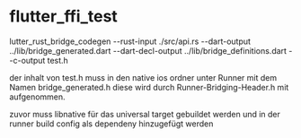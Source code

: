 # flutter_ffi_test

lutter_rust_bridge_codegen --rust-input ./src/api.rs --dart-output ../lib/bridge_generated.dart --dart-decl-output ../lib/bridge_definitions.dart --c-output test.h

der inhalt von test.h muss in den native ios ordner unter Runner mit dem Namen bridge_generated.h diese wird durch Runner-Bridging-Header.h mit aufgenommen.

zuvor muss libnative für das universal target gebuildet werden und in der runner build config als dependeny hinzugefügt werden
